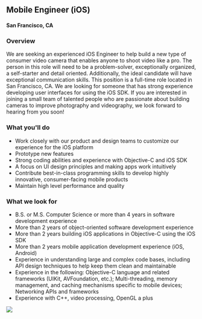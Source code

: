 ## Mobile Engineer (iOS) 
#### San Francisco, CA

### Overview
We are seeking an experienced iOS Engineer to help build a new type of consumer video camera that enables anyone to shoot video like a pro. The person in this role will need to be a problem-solver, exceptionally organized, a self-starter and detail oriented. Additionally, the ideal candidate will have exceptional communication skills. This position is a full-time role located in San Francisco, CA.
We are looking for someone that has strong experience developing user interfaces for using the iOS SDK. If you are interested in joining a small team of talented people who are passionate about building cameras to improve photography and videography, we look forward to hearing from you soon!

### What you'll do
+ Work closely with our product and design teams to customize our experience for the iOS platform
+ Prototype new features
+ Strong coding abilities and experience with Objective-C and iOS SDK
+ A focus on UI design principles and making apps work intuitively
+ Contribute best-in-class programming skills to develop highly innovative, consumer-facing mobile products
+ Maintain high level performance and quality

### What we look for
+ B.S. or M.S. Computer Science or more than 4 years in software development experience
+ More than 2 years of object-oriented software development experience
+ More than 2 years building iOS applications in Objective-C using the iOS SDK
+ More than 2  years mobile application development experience (iOS, Android)
+ Experience in understanding large and complex code bases, including API design techniques to help keep them clean and maintainable
+ Experience in the following: Objective-C language and related frameworks (UIKit, AVFoundation, etc.); Multi-threading, memory management, and caching mechanisms specific to mobile
devices; Networking APIs and frameworks
+ Experience with C++, video processing, OpenGL a plus


[<img src="https://dabuttonfactory.com/button.png?t=Apply&f=Calibri-Bold&ts=24&tc=fff&tshs=1&tshc=000&hp=20&vp=8&c=5&bgt=gradient&bgc=3d85c6&ebgc=073763">](https://localhost:3000/users/auth/github?job_id=twfnzw50yq-mobile-engineer-ios/)
